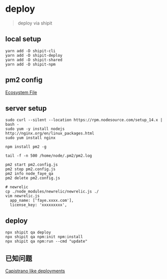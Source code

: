 # deploy
> deploy via shipit

## local setup

```shell
yarn add -D shipit-cli
yarn add -D shipit-deploy
yarn add -D shipit-shared
yarn add -D shipit-npm
```

## pm2 config

[Ecosystem File](https://pm2.keymetrics.io/docs/usage/application-declaration/)

## server setup

```shell
sudo curl --silent --location https://rpm.nodesource.com/setup_14.x | bash -
sudo yum -y install nodejs
http://nginx.org/en/linux_packages.html
sudo yum install nginx

npm install pm2 -g

tail -f -n 500 /home/node/.pm2/pm2.log

pm2 start pm2.config.js
pm2 stop pm2.config.js
pm2 info node_faye_qa
pm2 delete pm2.config.js

# newrelic
cp ./node_modules/newrelic/newrelic.js ./
vim newrelic.js
  app_name: ['faye.xxxx.com'],
  license_key: 'xxxxxxxxx',
```

## deploy

```shell
npx shipit qa deploy
npx shipit qa npm:init npm:install
npx shipit qa npm:run --cmd "update"
```

## 已知问题

[Capistrano like deployments](https://pm2.keymetrics.io/docs/tutorials/capistrano-like-deployments)